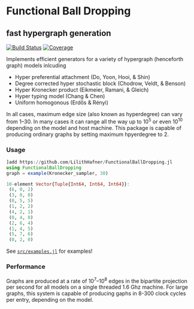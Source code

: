 # Functional Ball Dropping

## fast hypergraph generation

[![Build Status](https://github.com/LilithHafner/FunctionalBallDropping.jl/workflows/CI/badge.svg)](https://github.com/LilithHafner/FunctionalBallDropping.jl/actions)
[![Coverage](https://codecov.io/gh/LilithHafner/FunctionalBallDropping.jl/branch/main/graph/badge.svg)](https://codecov.io/gh/LilithHafner/FunctionalBallDropping.jl)

Implements efficient generators for a variety of hypergraph (henceforth graph) models inlcuding
- Hyper preferential attachment (Do, Yoon, Hooi, & Shin)
- Degree corrected hyper stochastic block (Chodrow, Veldt, & Benson)
- Hyper Kronecker product (Eikmeier, Ramani, & Gleich)
- Hyper typing model (Chang & Chen)
- Uniform homogonous (Erdős & Rényi)

In all cases, maximum edge size (also known as hyperdegree) can vary from 1–30. In many cases it can range all the way up to 10<sup>5</sup> or even 10<sup>10</sup> depending on the model and host machine. This package is capable of producing ordinary graphs by setting maximum hpyerdegree to 2.

### Usage

```jl
]add https://github.com/LilithHafner/FunctionalBallDropping.jl
using FunctionalBallDropping
graph = example(Kronecker_sampler, 30)
```

```jl
10-element Vector{Tuple{Int64, Int64, Int64}}:
 (6, 0, 2)
 (3, 0, 0)
 (0, 5, 5)
 (1, 2, 2)
 (4, 2, 1)
 (0, 4, 0)
 (2, 6, 4)
 (1, 4, 5)
 (5, 7, 6)
 (0, 2, 0)
```

See [`src/examples.jl`](src/examples.jl) for examples!

### Performance

Graphs are produced at a rate of 10<sup>7</sup>–10<sup>8</sup> edges in the bipartite projection per second for all models on a single threaded 1.6 Ghz machine. For large graphs, this system is capable of producing gaphs in 8-300 clock cycles per entry, depending on the model.
